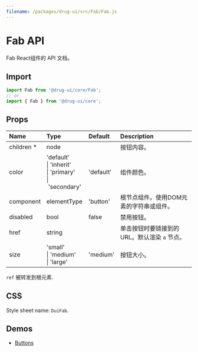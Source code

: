 ```yaml
---
filename: /packages/drug-ui/src/Fab/Fab.js
---
```


# Fab API

<p class="description">Fab React组件的 API 文档。</p>

## Import

```js
import Fab from '@drug-ui/core/Fab';
// or
import { Fab } from '@drug-ui/core';
```

## Props

| Name | Type | Default | Description |
|:-----|:-----|:--------|:------------|
| <span class="prop-name required">children&nbsp;*</span> | <span class="prop-type">node</span> |  | 按钮内容。 |
| <span class="prop-name">color</span> | <span class="prop-type">'default'<br>&#124;&nbsp;'inherit'<br>&#124;&nbsp;'primary'<br>&#124;&nbsp;'secondary'</span> | <span class="prop-default">'default'</span> | 组件颜色。 |
| <span class="prop-name">component</span> | <span class="prop-type">elementType</span> | <span class="prop-default">'button'</span> | 根节点组件。使用DOM元素的字符串或组件。 |
| <span class="prop-name">disabled</span> | <span class="prop-type">bool</span> | <span class="prop-default">false</span> | 禁用按钮。 |
| <span class="prop-name">href</span> | <span class="prop-type">string</span> |  | 单击按钮时要链接到的URL。默认渲染 ```a``` 节点。 |
| <span class="prop-name">size</span> | <span class="prop-type">'small'<br>&#124;&nbsp;'medium'<br>&#124;&nbsp;'large'</span> | <span class="prop-default">'medium'</span> | 按钮大小。 |

`ref` 被转发到根元素.

## CSS

Style sheet name: `DuiFab`.

## Demos

- [Buttons](/components/Buttons)




